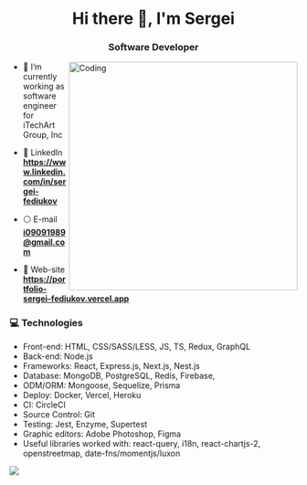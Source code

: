 <h1 align="center">Hi there 👋, I'm Sergei</h1>
<h3 align="center">Software Developer</h3>
<img align="right" alt="Coding" width="400" src="https://res.cloudinary.com/dg6nys3ff/image/upload/v1678437734/gitHub/laptop.gif">


- 🔶  I’m currently working as software engineer for iTechArt Group, Inc

- 💬 LinkedIn **https://www.linkedin.com/in/sergei-fediukov**

- ⚪️ E-mail **i09091989@gmail.com**

- 🔴 Web-site **https://portfolio-sergei-fediukov.vercel.app**

<h3 align="left">💻 Technologies</h3>

- Front-end: HTML, CSS/SASS/LESS, JS, TS, Redux, GraphQL
- Back-end: Node.js 
- Frameworks: React, Express.js, Next.js, Nest.js
- Database: MongoDB, PostgreSQL, Redis, Firebase,
- ODM/ORM: Mongoose, Sequelize, Prisma
- Deploy: Docker, Vercel, Heroku
- CI: CircleCI
- Source Control: Git
- Testing: Jest, Enzyme, Supertest
- Graphic editors: Adobe Photoshop, Figma
- Useful libraries worked with: react-query, i18n, react-chartjs-2, openstreetmap, date-fns/momentjs/luxon
<picture>
<source 
  srcset="https://github-readme-stats.vercel.app/api?username=Sergei-Fediukov&show_icons=true&theme=nord"
  media="(prefers-color-scheme: nord)"
/>
<source
  srcset="https://github-readme-stats.vercel.app/api?username=Sergei-Fediukov&show_icons=true"
  media="(prefers-color-scheme: nord), (prefers-color-scheme: no-preference)"
/>
<img src="https://github-readme-stats.vercel.app/api?username=Sergei-Fediukov&show_icons=true" />
</picture>
